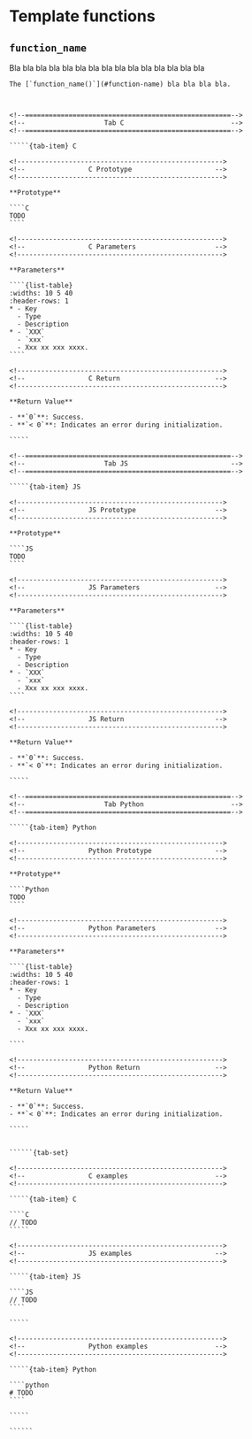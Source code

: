 # Template functions

<!-- ============================================================== -->
## `function_name`
<!-- ============================================================== -->

Bla bla bla bla bla bla bla bla bla bla bla bla bla bla bla

```{caution}
The [`function_name()`](#function-name) bla bla bla bla.
```

<!------------------------------------------------------------>
<!--                    Prototypes                          -->
<!------------------------------------------------------------>

``````{tab-set}


<!--====================================================-->
<!--                    Tab C                           -->
<!--====================================================-->

`````{tab-item} C

<!---------------------------------------------------->
<!--                C Prototype                     -->
<!---------------------------------------------------->

**Prototype**

````C
TODO
````

<!---------------------------------------------------->
<!--                C Parameters                    -->
<!---------------------------------------------------->

**Parameters**

````{list-table}
:widths: 10 5 40
:header-rows: 1
* - Key
  - Type
  - Description
* - `XXX`
  - `xxx`
  - Xxx xx xxx xxxx.
````

<!---------------------------------------------------->
<!--                C Return                        -->
<!---------------------------------------------------->

**Return Value**

- **`0`**: Success.
- **`< 0`**: Indicates an error during initialization.

`````

<!--====================================================-->
<!--                    Tab JS                          -->
<!--====================================================-->

`````{tab-item} JS

<!---------------------------------------------------->
<!--                JS Prototype                    -->
<!---------------------------------------------------->

**Prototype**

````JS
TODO
````

<!---------------------------------------------------->
<!--                JS Parameters                   -->
<!---------------------------------------------------->

**Parameters**

````{list-table}
:widths: 10 5 40
:header-rows: 1
* - Key
  - Type
  - Description
* - `XXX`
  - `xxx`
  - Xxx xx xxx xxxx.
````

<!---------------------------------------------------->
<!--                JS Return                       -->
<!---------------------------------------------------->

**Return Value**

- **`0`**: Success.
- **`< 0`**: Indicates an error during initialization.

`````

<!--====================================================-->
<!--                    Tab Python                      -->
<!--====================================================-->

`````{tab-item} Python

<!---------------------------------------------------->
<!--                Python Prototype                -->
<!---------------------------------------------------->

**Prototype**

````Python
TODO
````

<!---------------------------------------------------->
<!--                Python Parameters               -->
<!---------------------------------------------------->

**Parameters**

````{list-table}
:widths: 10 5 40
:header-rows: 1
* - Key
  - Type
  - Description
* - `XXX`
  - `xxx`
  - Xxx xx xxx xxxx.

````

<!---------------------------------------------------->
<!--                Python Return                   -->
<!---------------------------------------------------->

**Return Value**

- **`0`**: Success.
- **`< 0`**: Indicates an error during initialization.

`````

``````

<!------------------------------------------------------------>
<!--                    Examples                            -->
<!------------------------------------------------------------>

```````{dropdown} Examples

``````{tab-set}

<!---------------------------------------------------->
<!--                C examples                      -->
<!---------------------------------------------------->

`````{tab-item} C

````C
// TODO
`````

<!---------------------------------------------------->
<!--                JS examples                     -->
<!---------------------------------------------------->

`````{tab-item} JS

````JS
// TODO
````

`````

<!---------------------------------------------------->
<!--                Python examples                 -->
<!---------------------------------------------------->

`````{tab-item} Python

````python
# TODO
````

`````

``````
```````
